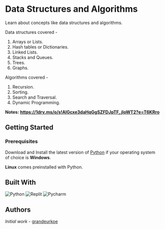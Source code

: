 # Data Structures and Algorithms
Learn about concepts like data structures and algorithms.

Data structures covered - 
1. Arrays or Lists. 
2. Hash tables or Dictionaries. 
3. Linked Lists.
4. Stacks and Queues. 
5. Trees. 
6. Graphs. 

Algorithms covered - 
1. Recursion.
2. Sorting.
3. Search and Traversal.
4. Dynamic Programming.

**Notes: https://1drv.ms/o/s!AlGcxe3daHqGgSZFDJpTF_jIoWT2?e=T6KRro**

## Getting Started

### Prerequisites

Download and Install the latest version of [Python](https://www.python.org/downloads/) if your operating system of choice is <b>Windows</b>.

<b>Linux</b> comes preinstalled with Python.

## Built With
![Python](https://img.shields.io/badge/-Python-black?style=flat-square&logo=Python)
![Replit](https://img.shields.io/badge/-Replit-black?style=flat-square&logo=Replit)
![Pycharm](https://img.shields.io/badge/-Pycharm-black?style=flat-square&logo=Pycharm)

## Authors

*Initial work* - [grandeurkoe](https://github.com/grandeurkoe)
